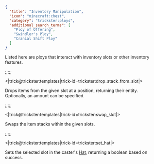 ```json
{
  "title": "Inventory Manipulation",
  "icon": "minecraft:chest",
  "category": "trickster:ploys",
  "additional_search_terms": [
    "Ploy of Offering",
    "Swindler's Ploy",
    "Cranial Shift Ploy"
  ]
}
```

Listed here are ploys that interact with inventory slots or other inventory features.

;;;;;

<|trick@trickster:templates|trick-id=trickster:drop_stack_from_slot|>

Drops items from the given slot at a position, returning their entity. Optionally, an amount can be specified.

;;;;;

<|trick@trickster:templates|trick-id=trickster:swap_slot|>

Swaps the item stacks within the given slots.

;;;;;

<|trick@trickster:templates|trick-id=trickster:set_hat|>

Sets the selected slot in the caster's [Hat](^trickster:items/top_hat), returning a boolean based on success.
